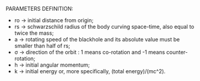 PARAMETERS DEFINITION:
- ro -> initial distance from origin;
- rs -> schwarzschild radius of the body curving space-time, also equal to twice the mass;
- a  -> rotating speed of the blackhole and its absolute value must be smaller than half of rs;
- σ  -> direction of the orbit : 1 means co-rotation and -1 means counter-rotation;
- h  -> initial angular momentum;
- k  -> initial energy or, more specifically, (total energy)/(mc^2).
